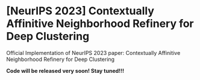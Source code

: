 # \[NeurIPS 2023\] Contextually Affinitive Neighborhood Refinery for Deep Clustering
Official Implementation of NeurIPS 2023 paper: Contextually Affinitive Neighborhood Refinery for Deep Clustering

**Code will be released very soon! Stay tuned!!!**
